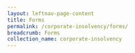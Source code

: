 ```yaml
---
layout: leftnav-page-content
title: Forms
permalink: /corporate-insolvency/forms/
breadcrumb: Forms
collection_name: corporate-insolvency
---
```

